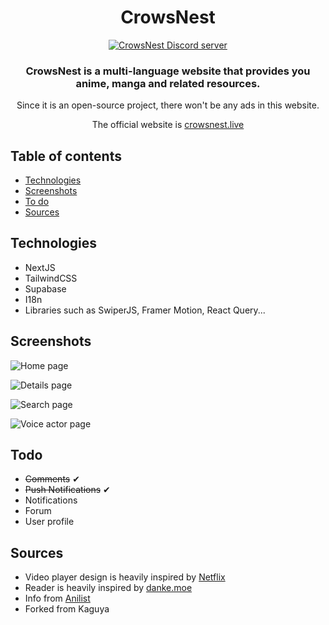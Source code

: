 <div style="text-align: center;">
<h1>CrowsNest</h1>

[![CrowsNest Discord server](https://discord.com/api/guilds/974615672183193600/widget.png?style=banner2)](https://discord.gg/3YrabTybpp)

### CrowsNest is a multi-language website that provides you anime, manga and related resources.

Since it is an open-source project, there won't be any ads in this website.

The official website is [crowsnest.live](https://crowsnest.live)

</div>

## Table of contents

- [Technologies](#technologies)
- [Screenshots](#screenshots)
- [To do](#todo)
- [Sources](#sources)

## Technologies

- NextJS
- TailwindCSS
- Supabase
- I18n
- Libraries such as SwiperJS, Framer Motion, React Query...

## Screenshots

![Home page](https://cdn.discordapp.com/attachments/1062512166986580038/1062559091358171167/chrome_roMmxiIKtI.jpg)

![Details page](https://cdn.discordapp.com/attachments/1062512166986580038/1062559081019232347/chrome_GTjvVe3HBV.png)

![Search page](https://cdn.discordapp.com/attachments/1062512166986580038/1062559062107099176/chrome_urwTLWrQox.png)

![Voice actor page](https://cdn.discordapp.com/attachments/1062512166986580038/1062559131199873034/chrome_kgggY8tspr.png)

## Todo

- <s>Comments</s> ✔
- <s>Push Notifications</s> ✔
- Notifications
- Forum
- User profile

## Sources

- Video player design is heavily inspired by [Netflix](https://netflix.com)
- Reader is heavily inspired by [danke.moe](https://danke.moe)
- Info from [Anilist](anilist.co)
- Forked from Kaguya